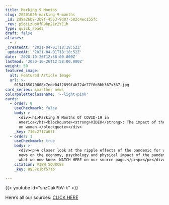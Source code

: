 ```yaml
---
title: Marking 9 Months
slug: 20201026-marking-9-months
_id: 2d9a26b8-3b8f-4553-9d07-582c4ec155fc
_rev: p5oiLzuoOfR9bp21r2YE1h
type: quick_reads
draft: false
aliases:
  - /
_createdAt: '2021-04-01T18:18:52Z'
_updatedAt: '2021-04-01T18:18:52Z'
date: '2020-10-26T12:58:00.000Z'
lastmod: '2020-10-26T12:58:00.000Z'
weight: 50
featured_image:
  alt: Featured Article Image
  url: >-
    0154185070808c7ede04f2899f4b724e77f0e8bb367x367.jpg
card_series: smarther news
colorpaletteclassname: '--light-pink'
cards:
  - order: 0
    useCheckmark: false
    body: >-
      <div><h1>Marking 9 Months Of COVID-19 in
      America</h1><blockquote><strong>VIDEO</strong>: The impact of the pandemic
      on women.</blockquote></div>
    _key: 716c2717a67f
  - order: 1
    useCheckmark: true
    body: >-
      <div><p>A closer look at the ripple effects of the pandemic for women -
      news on the economy, psychology and physical impact of the pandemic....and
      what we now know. WATCH HERE on our source page.</p><p></p></div>
    citation: VIEW SOURCES
    _key: 8957c1bf57ab

---
```

{{< youtube id="snzCakPbV-k" >}}

Here’s all our sources: [CLICK HERE](https://www.smarthernews.com/article/marking-nine-months-of-covid-19-in-america/)